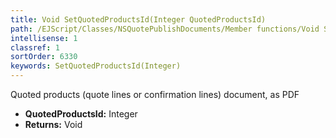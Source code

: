 ```yaml
---
title: Void SetQuotedProductsId(Integer QuotedProductsId)
path: /EJScript/Classes/NSQuotePublishDocuments/Member functions/Void SetQuotedProductsId(Integer p_0)
intellisense: 1
classref: 1
sortOrder: 6330
keywords: SetQuotedProductsId(Integer)
---
```



Quoted products (quote lines or confirmation lines) document, as PDF



* **QuotedProductsId:** Integer
* **Returns:** Void



